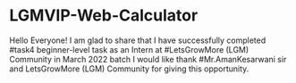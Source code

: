 # LGMVIP-Web-Calculator
Hello Everyone!
I am glad to share that I have successfully completed #task4 beginner-level task as an Intern at #LetsGrowMore (LGM) Community in
March 2022 batch
I would like thank #Mr.AmanKesarwani sir and LetsGrowMore
 (LGM) Community for giving this opportunity.
 
